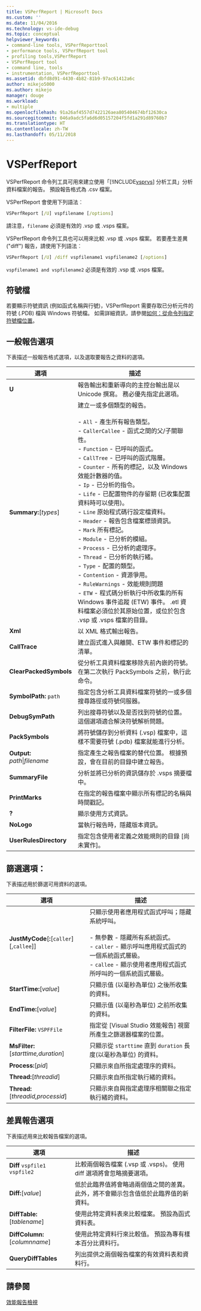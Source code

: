 ```yaml
---
title: VSPerfReport | Microsoft Docs
ms.custom: ''
ms.date: 11/04/2016
ms.technology: vs-ide-debug
ms.topic: conceptual
helpviewer_keywords:
- command-line tools, VSPerfReporttool
- performance tools, VSPerfReport tool
- profiling tools,VSPerfReport
- VSPerfReport tool
- command line, tools
- instrumentation, VSPerfReporttool
ms.assetid: dbfd8d91-4430-4b82-81b9-97ac61412a6c
author: mikejo5000
ms.author: mikejo
manager: douge
ms.workload:
- multiple
ms.openlocfilehash: 91a26af4557d7422126aea805404674bf12630ca
ms.sourcegitcommit: 046a9adc5fa6d6d05157204f5fd1a291d89760b7
ms.translationtype: HT
ms.contentlocale: zh-TW
ms.lasthandoff: 05/11/2018
---
```

# <a name="vsperfreport"></a>VSPerfReport
VSPerfReport 命令列工具可用來建立使用「[!INCLUDE[vsprvs](../code-quality/includes/vsprvs_md.md)] 分析工具」分析資料檔案的報告。 預設報告格式為 .csv 檔案。  
  
 VSPerfReport 會使用下列語法︰  
  
```cmd  
VSPerfReport [/U] vspfilename [/options]  
```  
  
 請注意，`filename` 必須是有效的 .vsp 或 .vsps 檔案。  
  
 VSPerfReport 命令列工具也可以用來比較 .vsp 或 .vsps 檔案。 若要產生差異 ("diff") 報告，請使用下列語法︰  
  
```cmd  
VSPerfReport [/U] /diff vspfilename1 vspfilename2 [/options]  
```  
  
 `vspfilename1 and vspfilename2` 必須是有效的 .vsp 或 .vsps 檔案。  
  
## <a name="symbol-files"></a>符號檔  
 若要顯示符號資訊 (例如函式名稱與行號)，VSPerfReport 需要存取已分析元件的符號 (.PDB) 檔與 Windows 符號檔。 如需詳細資訊，請參閱[如何：從命令列指定符號檔位置](../profiling/how-to-specify-symbol-file-locations-from-the-command-line.md)。  
  
## <a name="general-report-options"></a>一般報告選項  
 下表描述一般報告格式選項，以及選取要報告之資料的選項。  
  
|選項|描述|  
|-------------|-----------------|  
|**U**|報告輸出和重新導向的主控台輸出是以 Unicode 撰寫。 務必優先指定此選項。|  
|**Summary:**[*types*]|建立一或多個類型的報告。<br /><br /> -   `All` - 產生所有報告類型。<br />-   `CallerCallee` - 函式之間的父/子關聯性。<br />-   `Function` - 已呼叫的函式。<br />-   `CallTree` - 已呼叫的函式階層。<br />-   `Counter` - 所有的標記，以及 Windows 效能計數器的值。<br />-   `Ip` - 已分析的指令。<br />-   `Life` - 已配置物件的存留期 (已收集配置資料時可以使用)。<br />-   `Line` 原始程式碼行設定檔資料。<br />-   `Header` - 報告包含檔案標頭資訊。<br />-   `Mark` 所有標記。<br />-   `Module` - 已分析的模組。<br />-   `Process` - 已分析的處理序。<br />-   `Thread` - 已分析的執行緒。<br />-   `Type` - 配置的類型。<br />-   `Contention` - 資源爭用。<br />-   `RuleWarnings` - 效能規則問題<br />-   `ETW` - 程式碼分析執行中所收集的所有 Windows 事件追蹤 (ETW) 事件。 .etl 資料檔案必須位於其原始位置，或位於包含 .vsp 或 .vsps 檔案的目錄。|  
|**Xml**|以 XML 格式輸出報告。|  
|**CallTrace**|建立函式進入與離開、ETW 事件和標記的清單。|  
|**ClearPackedSymbols**|從分析工具資料檔案移除先前內嵌的符號。 在第二次執行 PackSymbols 之前，執行此命令。|  
|**SymbolPath:** `path`|指定包含分析工具資料檔案符號的一或多個搜尋路徑或符號伺服器。|  
|**DebugSymPath**|列出搜尋符號以及是否找到符號的位置。 這個選項適合解決符號解析問題。|  
|**PackSymbols**|將符號儲存到分析資料 (.vsp) 檔案中，這樣不需要符號 (.pdb) 檔案就能進行分析。|  
|**Output:** *path*&#124;*filename*|指定產生之報告檔案的替代位置。 根據預設，會在目前的目錄中建立報告。|  
|**SummaryFile**|分析並將已分析的資訊儲存於 .vsps 摘要檔中。|  
|**PrintMarks**|在指定的報告檔案中顯示所有標記的名稱與時間戳記。|  
|**?**|顯示使用方式資訊。|  
|**NoLogo**|當執行報告時，隱藏版本資訊。|  
|**UserRulesDirectory**|指定包含使用者定義之效能規則的目錄 [尚未實作]。|  
  
## <a name="filter-options"></a>篩選選項：  
 下表描述用於篩選可用資料的選項。  
  
|選項|描述|  
|-------------|-----------------|  
|**JustMyCode**[**:**[`caller`][,`callee`]]|只顯示使用者應用程式函式呼叫；隱藏系統呼叫。<br /><br /> -   無參數 - 隱藏所有系統函式。<br />-   `caller` - 顯示呼叫應用程式函式的一個系統函式層級。<br />-   `callee` - 顯示使用者應用程式函式所呼叫的一個系統函式層級。|  
|**StartTime:**[*value*]|只顯示值 (以毫秒為單位) 之後所收集的資料。|  
|**EndTime:**[*value*]|只顯示值 (以毫秒為單位) 之前所收集的資料。|  
|**FilterFile:** `VSPFFile`|指定從 [Visual Studio 效能報告] 視窗所產生之篩選器檔案的位置。|  
|**MsFilter:**[*starttime,duration*]|只顯示從 `starttime` 直到 `duration` 長度(以毫秒為單位) 的資料。|  
|**Process:**[*pid*]|只顯示來自所指定處理序的資料。|  
|**Thread:**[*threadid*]|只顯示來自所指定執行緒的資料。|  
|**Thread:**[*threadid,processid*]|只顯示來自與指定處理序相關聯之指定執行緒的資料。|  
  
## <a name="difference-report-options"></a>差異報告選項  
 下表描述用來比較報告檔案的選項。  
  
|選項|描述|  
|-------------|-----------------|  
|**Diff**  `vspfile1 vspfile2`|比較兩個報告檔案 (.vsp 或 .vsps)。 使用 diff 選項將會忽略摘要選項。|  
|**Diff:**[*value*]|低於此臨界值將會略過兩個值之間的差異。 此外，將不會顯示包含值低於此臨界值的新資料。|  
|**DiffTable:**[*tablename*]|使用此特定資料表來比較檔案。 預設為函式資料表。|  
|**DiffColumn:**[*columnname*]|使用此特定資料行來比較值。 預設為專有樣本百分比資料行。|  
|**QueryDiffTables**|列出提供之兩個報告檔案的有效資料表和資料行。|  
  
## <a name="see-also"></a>請參閱  
 [效能報告檢視](../profiling/performance-report-views.md)